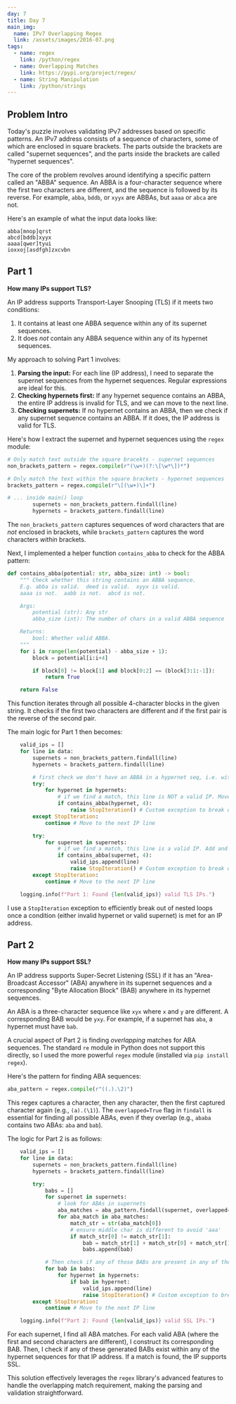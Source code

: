 ```yaml
---
day: 7
title: Day 7
main_img:
  name: IPv7 Overlapping Regex
  link: /assets/images/2016-07.png
tags:
  - name: regex
    link: /python/regex
  - name: Overlapping Matches
    link: https://pypi.org/project/regex/
  - name: String Manipulation
    link: /python/strings
---
```


## Problem Intro

Today's puzzle involves validating IPv7 addresses based on specific patterns. An IPv7 address consists of a sequence of characters, some of which are enclosed in square brackets. The parts outside the brackets are called "supernet sequences", and the parts inside the brackets are called "hypernet sequences".

The core of the problem revolves around identifying a specific pattern called an "ABBA" sequence. An ABBA is a four-character sequence where the first two characters are different, and the sequence is followed by its reverse. For example, `abba`, `bddb`, or `xyyx` are ABBAs, but `aaaa` or `abca` are not.

Here's an example of what the input data looks like:

```text
abba[mnop]qrst
abcd[bddb]xyyx
aaaa[qwer]tyui
ioxxoj[asdfgh]zxcvbn
```

## Part 1

**How many IPs support TLS?**

An IP address supports Transport-Layer Snooping (TLS) if it meets two conditions:
1.  It contains at least one ABBA sequence within any of its supernet sequences.
2.  It does *not* contain any ABBA sequence within any of its hypernet sequences.

My approach to solving Part 1 involves:
1.  **Parsing the input:** For each line (IP address), I need to separate the supernet sequences from the hypernet sequences. Regular expressions are ideal for this.
2.  **Checking hypernets first:** If any hypernet sequence contains an ABBA, the entire IP address is invalid for TLS, and we can move to the next line.
3.  **Checking supernets:** If no hypernet contains an ABBA, then we check if any supernet sequence contains an ABBA. If it does, the IP address is valid for TLS.

Here's how I extract the supernet and hypernet sequences using the `regex` module:

```python
# Only match text outside the square bracekts - supernet sequences
non_brackets_pattern = regex.compile(r"(\w+)(?:\[\w*\])*")

# Only match the text within the square brackets - hypernet sequences
brackets_pattern = regex.compile(r"\[(\w+)\]+")

# ... inside main() loop
        supernets = non_brackets_pattern.findall(line)
        hypernets = brackets_pattern.findall(line)
```

The `non_brackets_pattern` captures sequences of word characters that are *not* enclosed in brackets, while `brackets_pattern` captures the word characters *within* brackets.

Next, I implemented a helper function `contains_abba` to check for the ABBA pattern:

```python
def contains_abba(potential: str, abba_size: int) -> bool:
    """ Check whether this string contains an ABBA sequence.
    E.g. abba is valid.  deed is valid.  xyyx is valid.
    aaaa is not.  aabb is not.  abcd is not.

    Args:
        potential (str): Any str
        abba_size (int): The number of chars in a valid ABBA sequence

    Returns:
        bool: Whether valid ABBA.
    """
    for i in range(len(potential) - abba_size + 1):
        block = potential[i:i+4]

        if block[0] != block[1] and block[0:2] == (block[3:1:-1]):
            return True

    return False
```

This function iterates through all possible 4-character blocks in the given string. It checks if the first two characters are different and if the first pair is the reverse of the second pair.

The main logic for Part 1 then becomes:

```python
    valid_ips = []
    for line in data:
        supernets = non_brackets_pattern.findall(line)
        hypernets = brackets_pattern.findall(line)

        # first check we don't have an ABBA in a hypernet seq, i.e. within [...]
        try:
            for hypernet in hypernets:
                # if we find a match, this line is NOT a valid IP. Move on to next line.
                if contains_abba(hypernet, 4):
                    raise StopIteration() # Custom exception to break out of nested loops
        except StopIteration:
            continue # Move to the next IP line

        try:
            for supernet in supernets:
                # if we find a match, this line is a valid IP. Add and move on.
                if contains_abba(supernet, 4):
                    valid_ips.append(line)
                    raise StopIteration() # Custom exception to break out of nested loops
        except StopIteration:
            continue # Move to the next IP line

    logging.info(f"Part 1: Found {len(valid_ips)} valid TLS IPs.")
```
I use a `StopIteration` exception to efficiently break out of nested loops once a condition (either invalid hypernet or valid supernet) is met for an IP address.

## Part 2

**How many IPs support SSL?**

An IP address supports Super-Secret Listening (SSL) if it has an "Area-Broadcast Accessor" (ABA) anywhere in its supernet sequences and a corresponding "Byte Allocation Block" (BAB) anywhere in its hypernet sequences.

An ABA is a three-character sequence like `xyx` where `x` and `y` are different. A corresponding BAB would be `yxy`. For example, if a supernet has `aba`, a hypernet must have `bab`.

A crucial aspect of Part 2 is finding *overlapping* matches for ABA sequences. The standard `re` module in Python does not support this directly, so I used the more powerful `regex` module (installed via `pip install regex`).

Here's the pattern for finding ABA sequences:

```python
aba_pattern = regex.compile(r"((.).\2)")
```
This regex captures a character, then any character, then the first captured character again (e.g., `(a).(\1)`). The `overlapped=True` flag in `findall` is essential for finding all possible ABAs, even if they overlap (e.g., `ababa` contains two ABAs: `aba` and `bab`).

The logic for Part 2 is as follows:

```python
    valid_ips = []
    for line in data:
        supernets = non_brackets_pattern.findall(line)
        hypernets = brackets_pattern.findall(line)

        try:
            babs = []
            for supernet in supernets:
                # look for ABAs in supernets
                aba_matches = aba_pattern.findall(supernet, overlapped=True)
                for aba_match in aba_matches:
                    match_str = str(aba_match[0])
                    # ensure middle char is different to avoid 'aaa'
                    if match_str[0] != match_str[1]:
                        bab = match_str[1] + match_str[0] + match_str[1] # Construct BAB
                        babs.append(bab)

            # Then check if any of those BABs are present in any of the hypernets
            for bab in babs:
                for hypernet in hypernets:
                    if bab in hypernet:
                        valid_ips.append(line)
                        raise StopIteration() # Custom exception to break out of nested loops
        except StopIteration:
            continue # Move to the next IP line

    logging.info(f"Part 2: Found {len(valid_ips)} valid SSL IPs.")
```
For each supernet, I find all ABA matches. For each valid ABA (where the first and second characters are different), I construct its corresponding BAB. Then, I check if any of these generated BABs exist within any of the hypernet sequences for that IP address. If a match is found, the IP supports SSL.

This solution effectively leverages the `regex` library's advanced features to handle the overlapping match requirement, making the parsing and validation straightforward.
